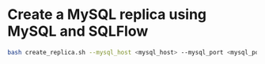 # Create a MySQL replica using MySQL and SQLFlow

```bash
bash create_replica.sh --mysql_host <mysql_host> --mysql_port <mysql_port> --mysql_user <mysql_user> --mysql_password <mysql_password>
```
